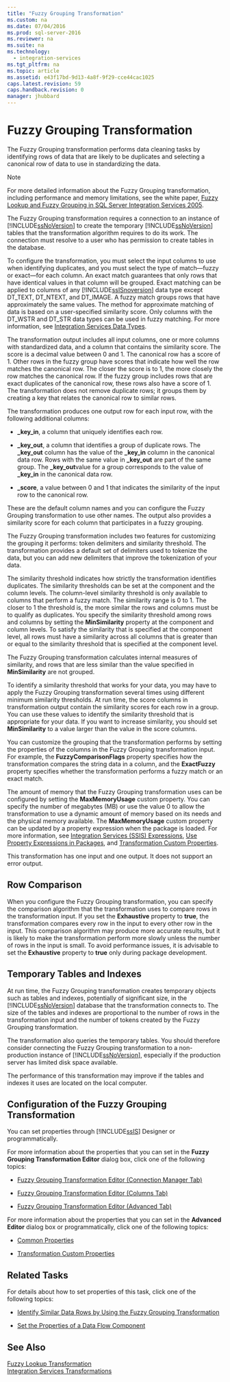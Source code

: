```yaml
---
title: "Fuzzy Grouping Transformation"
ms.custom: na
ms.date: 07/04/2016
ms.prod: sql-server-2016
ms.reviewer: na
ms.suite: na
ms.technology: 
  - integration-services
ms.tgt_pltfrm: na
ms.topic: article
ms.assetid: e43f17bd-9d13-4a8f-9f29-cce44cac1025
caps.latest.revision: 59
caps.handback.revision: 0
manager: jhubbard
---
```

# Fuzzy Grouping Transformation
The Fuzzy Grouping transformation performs data cleaning tasks by identifying rows of data that are likely to be duplicates and selecting a canonical row of data to use in standardizing the data.  
  
> [!NOTE]  
>  For more detailed information about the Fuzzy Grouping transformation, including performance and memory limitations, see the white paper, [Fuzzy Lookup and Fuzzy Grouping in SQL Server Integration Services 2005](http://go.microsoft.com/fwlink/?LinkId=96604).  
  
 The Fuzzy Grouping transformation requires a connection to an instance of [!INCLUDE[ssNoVersion](../../Topics/TopicNameContainA/tokens/ssNoVersion_md.md)] to create the temporary [!INCLUDE[ssNoVersion](../../Topics/TopicNameContainA/tokens/ssNoVersion_md.md)] tables that the transformation algorithm requires to do its work. The connection must resolve to a user who has permission to create tables in the database.  
  
 To configure the transformation, you must select the input columns to use when identifying duplicates, and you must select the type of match—fuzzy or exact—for each column. An exact match guarantees that only rows that have identical values in that column will be grouped. Exact matching can be applied to columns of any [!INCLUDE[ssISnoversion](../../Topics/TopicNameContainA/tokens/ssISnoversion_md.md)] data type except DT_TEXT, DT_NTEXT, and DT_IMAGE. A fuzzy match groups rows that have approximately the same values. The method for approximate matching of data is based on a user-specified similarity score. Only columns with the DT_WSTR and DT_STR data types can be used in fuzzy matching. For more information, see [Integration Services Data Types](../../Topics/TopicNameNotContainA/Integration-Services-Data-Types.md).  
  
 The transformation output includes all input columns, one or more columns with standardized data, and a column that contains the similarity score. The score is a decimal value between 0 and 1. The canonical row has a score of 1. Other rows in the fuzzy group have scores that indicate how well the row matches the canonical row. The closer the score is to 1, the more closely the row matches the canonical row. If the fuzzy group includes rows that are exact duplicates of the canonical row, these rows also have a score of 1. The transformation does not remove duplicate rows; it groups them by creating a key that relates the canonical row to similar rows.  
  
 The transformation produces one output row for each input row, with the following additional columns:  
  
-   **_key_in**, a column that uniquely identifies each row.  
  
-   **_key_out**, a column that identifies a group of duplicate rows. The **_key_out** column has the value of the **_key_in** column in the canonical data row. Rows with the same value in **_key_out** are part of the same group. The **_key_out**value for a group corresponds to the value of **_key_in** in the canonical data row.  
  
-   **_score**, a value between 0 and 1 that indicates the similarity of the input row to the canonical row.  
  
 These are the default column names and you can configure the Fuzzy Grouping transformation to use other names. The output also provides a similarity score for each column that participates in a fuzzy grouping.  
  
 The Fuzzy Grouping transformation includes two features for customizing the grouping it performs: token delimiters and similarity threshold. The transformation provides a default set of delimiters used to tokenize the data, but you can add new delimiters that improve the tokenization of your data.  
  
 The similarity threshold indicates how strictly the transformation identifies duplicates. The similarity thresholds can be set at the component and the column levels. The column-level similarity threshold is only available to columns that perform a fuzzy match. The similarity range is 0 to 1. The closer to 1 the threshold is, the more similar the rows and columns must be to qualify as duplicates. You specify the similarity threshold among rows and columns by setting the **MinSimilarity** property at the component and column levels. To satisfy the similarity that is specified at the component level, all rows must have a similarity across all columns that is greater than or equal to the similarity threshold that is specified at the component level.  
  
 The Fuzzy Grouping transformation calculates internal measures of similarity, and rows that are less similar than the value specified in **MinSimilarity** are not grouped.  
  
 To identify a similarity threshold that works for your data, you may have to apply the Fuzzy Grouping transformation several times using different minimum similarity thresholds. At run time, the score columns in transformation output contain the similarity scores for each row in a group. You can use these values to identify the similarity threshold that is appropriate for your data. If you want to increase similarity, you should set **MinSimilarity** to a value larger than the value in the score columns.  
  
 You can customize the grouping that the transformation performs by setting the properties of the columns in the Fuzzy Grouping transformation input. For example, the **FuzzyComparisonFlags** property specifies how the transformation compares the string data in a column, and the **ExactFuzzy** property specifies whether the transformation performs a fuzzy match or an exact match.  
  
 The amount of memory that the Fuzzy Grouping transformation uses can be configured by setting the **MaxMemoryUsage** custom property. You can specify the number of megabytes (MB) or use the value 0 to allow the transformation to use a dynamic amount of memory based on its needs and the physical memory available. The **MaxMemoryUsage** custom property can be updated by a property expression when the package is loaded. For more information, see [Integration Services (SSIS) Expressions](../../Topics/TopicNameNotContainA/Integration-Services--SSIS--Expressions.md), [Use Property Expressions in Packages](../../Topics/TopicNameNotContainA/Use-Property-Expressions-in-Packages.md), and [Transformation Custom Properties](../../Topics/TopicNameNotContainA/Transformation-Custom-Properties.md).  
  
 This transformation has one input and one output. It does not support an error output.  
  
## Row Comparison  
 When you configure the Fuzzy Grouping transformation, you can specify the comparison algorithm that the transformation uses to compare rows in the transformation input. If you set the **Exhaustive** property to **true**, the transformation compares every row in the input to every other row in the input. This comparison algorithm may produce more accurate results, but it is likely to make the transformation perform more slowly unless the number of rows in the input is small. To avoid performance issues, it is advisable to set the **Exhaustive** property to **true** only during package development.  
  
## Temporary Tables and Indexes  
 At run time, the Fuzzy Grouping transformation creates temporary objects such as tables and indexes, potentially of significant size, in the [!INCLUDE[ssNoVersion](../../Topics/TopicNameContainA/tokens/ssNoVersion_md.md)] database that the transformation connects to. The size of the tables and indexes are proportional to the number of rows in the transformation input and the number of tokens created by the Fuzzy Grouping transformation.  
  
 The transformation also queries the temporary tables. You should therefore consider connecting the Fuzzy Grouping transformation to a non-production instance of [!INCLUDE[ssNoVersion](../../Topics/TopicNameContainA/tokens/ssNoVersion_md.md)], especially if the production server has limited disk space available.  
  
 The performance of this transformation may improve if the tables and indexes it uses are located on the local computer.  
  
## Configuration of the Fuzzy Grouping Transformation  
 You can set properties through [!INCLUDE[ssIS](../../Topics/TopicNameContainA/tokens/ssIS_md.md)] Designer or programmatically.  
  
 For more information about the properties that you can set in the **Fuzzy Grouping Transformation Editor** dialog box, click one of the following topics:  
  
-   [Fuzzy Grouping Transformation Editor (Connection Manager Tab)](../../Topics/TopicNameNotContainA/Fuzzy-Grouping-Transformation-Editor--Connection-Manager-Tab-.md)  
  
-   [Fuzzy Grouping Transformation Editor (Columns Tab)](../../Topics/TopicNameNotContainA/Fuzzy-Grouping-Transformation-Editor--Columns-Tab-.md)  
  
-   [Fuzzy Grouping Transformation Editor (Advanced Tab)](../../Topics/TopicNameNotContainA/Fuzzy-Grouping-Transformation-Editor--Advanced-Tab-.md)  
  
 For more information about the properties that you can set in the **Advanced Editor** dialog box or programmatically, click one of the following topics:  
  
-   [Common Properties](../../Topics/TopicNameNotContainA/Common-Properties.md)  
  
-   [Transformation Custom Properties](../../Topics/TopicNameNotContainA/Transformation-Custom-Properties.md)  
  
## Related Tasks  
 For details about how to set properties of this task, click one of the following topics:  
  
-   [Identify Similar Data Rows by Using the Fuzzy Grouping Transformation](../../Topics/TopicNameNotContainA/Identify-Similar-Data-Rows-by-Using-the-Fuzzy-Grouping-Transformation.md)  
  
-   [Set the Properties of a Data Flow Component](../../Topics/TopicNameContainA/Set-the-Properties-of-a-Data-Flow-Component.md)  
  
## See Also  
 [Fuzzy Lookup Transformation](../../Topics/TopicNameNotContainA/Fuzzy-Lookup-Transformation.md)   
 [Integration Services Transformations](../../Topics/TopicNameNotContainA/Integration-Services-Transformations.md)